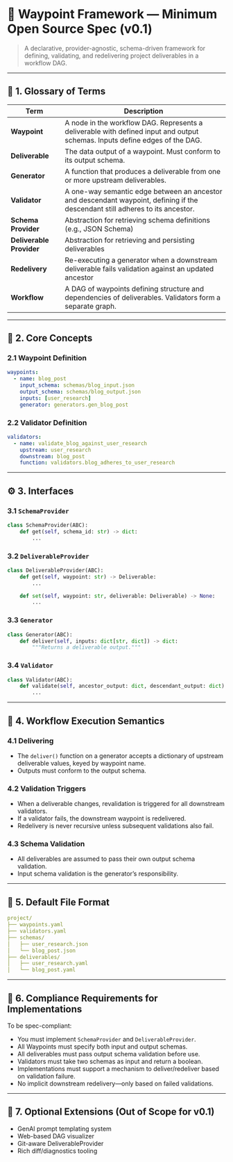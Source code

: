 # 🧭 Waypoint Framework — Minimum Open Source Spec (v0.1)

> A declarative, provider-agnostic, schema-driven framework for defining, validating, and redelivering project deliverables in a workflow DAG.

---

## 📘 1. Glossary of Terms

| Term | Description |
|------|-------------|
| **Waypoint** | A node in the workflow DAG. Represents a deliverable with defined input and output schemas. Inputs define edges of the DAG. |
| **Deliverable** | The data output of a waypoint. Must conform to its output schema. |
| **Generator** | A function that produces a deliverable from one or more upstream deliverables. |
| **Validator** | A one-way semantic edge between an ancestor and descendant waypoint, defining if the descendant still adheres to its ancestor. |
| **Schema Provider** | Abstraction for retrieving schema definitions (e.g., JSON Schema) |
| **Deliverable Provider** | Abstraction for retrieving and persisting deliverables |
| **Redelivery** | Re-executing a generator when a downstream deliverable fails validation against an updated ancestor |
| **Workflow** | A DAG of waypoints defining structure and dependencies of deliverables. Validators form a separate graph. |

---

## 🧩 2. Core Concepts

### 2.1 Waypoint Definition

```yaml
waypoints:
  - name: blog_post
    input_schema: schemas/blog_input.json
    output_schema: schemas/blog_output.json
    inputs: [user_research]
    generator: generators.gen_blog_post
```

### 2.2 Validator Definition

```yaml
validators:
  - name: validate_blog_against_user_research
    upstream: user_research
    downstream: blog_post
    function: validators.blog_adheres_to_user_research
```

---

## ⚙️ 3. Interfaces

### 3.1 `SchemaProvider`

```python
class SchemaProvider(ABC):
    def get(self, schema_id: str) -> dict:
        ...
```

### 3.2 `DeliverableProvider`

```python
class DeliverableProvider(ABC):
    def get(self, waypoint: str) -> Deliverable:
        ...

    def set(self, waypoint: str, deliverable: Deliverable) -> None:
        ...
```

### 3.3 `Generator`

```python
class Generator(ABC):
    def deliver(self, inputs: dict[str, dict]) -> dict:
        """Returns a deliverable output."""
```

### 3.4 `Validator`

```python
class Validator(ABC):
    def validate(self, ancestor_output: dict, descendant_output: dict) -> bool:
        ...
```

---

## 🧠 4. Workflow Execution Semantics

### 4.1 Delivering
- The `deliver()` function on a generator accepts a dictionary of upstream deliverable values, keyed by waypoint name.
- Outputs must conform to the output schema.

### 4.2 Validation Triggers
- When a deliverable changes, revalidation is triggered for all downstream validators.
- If a validator fails, the downstream waypoint is redelivered.
- Redelivery is never recursive unless subsequent validations also fail.

### 4.3 Schema Validation
- All deliverables are assumed to pass their own output schema validation.
- Input schema validation is the generator’s responsibility.

---

## 📁 5. Default File Format

```yaml
project/
├── waypoints.yaml
├── validators.yaml
├── schemas/
│   ├── user_research.json
│   └── blog_post.json
├── deliverables/
│   ├── user_research.yaml
│   └── blog_post.yaml
```

---

## 🚦 6. Compliance Requirements for Implementations

To be spec-compliant:
- You must implement `SchemaProvider` and `DeliverableProvider`.
- All Waypoints must specify both input and output schemas.
- All deliverables must pass output schema validation before use.
- Validators must take two schemas as input and return a boolean.
- Implementations must support a mechanism to deliver/redeliver based on validation failure.
- No implicit downstream redelivery—only based on failed validations.

---

## 🧪 7. Optional Extensions (Out of Scope for v0.1)

- GenAI prompt templating system
- Web-based DAG visualizer
- Git-aware DeliverableProvider
- Rich diff/diagnostics tooling
